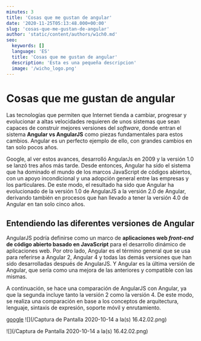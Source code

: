 ```yaml
---
minutes: 3
title: 'Cosas que me gustan de angular'
date: '2020-11-25T05:13:48.000+00:00'
slug: 'cosas-que-me-gustan-de-angular'
author: 'static/content/authors/w1ch0.md'
seo:
  keywords: []
  language: 'ES'
  title: 'Cosas que me gustan de angular'
  description: 'Esta es una pequeña descripcion'
  image: '/wicho_logo.png'
---
```


# Cosas que me gustan de angular

Las tecnologías que permiten que Internet tienda a cambiar, progresar y evolucionar a altas velocidades requieren de unos sistemas que sean capaces de construir mejores versiones del _software_, donde entran el sistema **Angular vs AngularJS** como piezas fundamentales para estos cambios. Angular es un perfecto ejemplo de ello, con grandes cambios en tan solo pocos años.

Google, al ver estos avances, desarrolló AngularJs en 2009 y la versión 1.0 se lanzó tres años más tarde. Desde entonces, Angular ha sido el sistema que ha dominado el mundo de los marcos JavaScript de códigos abiertos, con un apoyo incondicional y una adopción general entre las empresas y los particulares. De este modo, el resultado ha sido que Angular ha evolucionado de la versión 1.0 de AngularJS a la versión 2.0 de Angular, derivando también en procesos que han llevado a tener la versión 4.0 de Angular en tan solo cinco años.

## Entendiendo las diferentes versiones de Angular

AngularJS podría definirse como un marco de **aplicaciones web _front-end_ de código abierto basado en JavaScript** para el desarrollo dinámico de aplicaciones web. Por otro lado, Angular es el término general que se usa para referirse a Angular 2, Angular 4 y todas las demás versiones que han sido desarrolladas después de AngularJS. Y Angular es la última versión de Angular, que sería como una mejora de las anteriores y compatible con las mismas.

A continuación, se hace una comparación de AngularJS con Angular, ya que la segunda incluye tanto la versión 2 como la versión 4. De este modo, se realiza una comparación en base a los conceptos de arquitectura, lenguaje, sintaxis de expresión, soporte móvil y enrutamiento.

[google](https://www.google.com)
![](/Captura de Pantalla 2020-10-14 a la(s) 16.42.02.png)

![](/Captura de Pantalla 2020-10-14 a la(s) 16.42.02.png)
